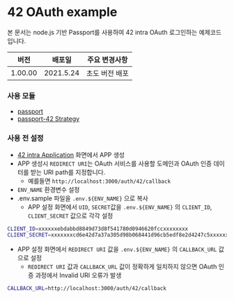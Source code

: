 # 42 OAuth example

본 문서는 node.js 기반 Passport를 사용하여 42 intra OAuth 로그인하는 예제코드입니다.

| 버전  | 배포일   | 주요 변경사항                     |
| ------- | ------ | ---------------------------- |
| 1.00.00 | 2021.5.24 | 초도 버전 배포  |



### 사용 모듈
* [passport](http://www.passportjs.org/)
* [passport-42 Strategy](http://www.passportjs.org/packages/passport-42/)


### 사용 전 설정
* [42 intra Application](https://profile.intra.42.fr/oauth/applications) 화면에서 APP 생성
* APP 생성시 `REDIRECT URI`는 OAuth 서비스를 사용할 도메인과 OAuth 인증 데이터를 받는 URI path를 지정합니다.
    * 예를들면 `http://localhost:3000/auth/42/callback` 
* `ENV_NAME` 환경변수 설정
* .env.sample 파일을 `.env.${ENV_NAME}` 으로 복사
    * APP 설정 화면에서 `UID`, `SECRET`값을 `.env.${ENV_NAME}` 의 `CLIENT_ID`, `CLIENT_SECRET` 값으로 각각 설정
```bash
CLIENT_ID=xxxxxxebdabbd8849d73d8f541780d0946620fccxxxxxxxx 
CLIENT_SECRET=xxxxxxxcd6e42d7a37a305d98b068441d96cb5edf8e2d4247c5xxxxxxx
```

* APP 설정 화면에서 `REDIRECT URI` 값을 `.env.${ENV_NAME}` 의 `CALLBACK_URL` 값으로 설정
    * `REDIRECT URI` 값과 `CALLBACK_URL` 값이 정확하게 일치하지 않으면 OAuth 인증 과정에서 Invalid URI 오류가 발생
```bash
CALLBACK_URL=http://localhost:3000/auth/42/callback
```
